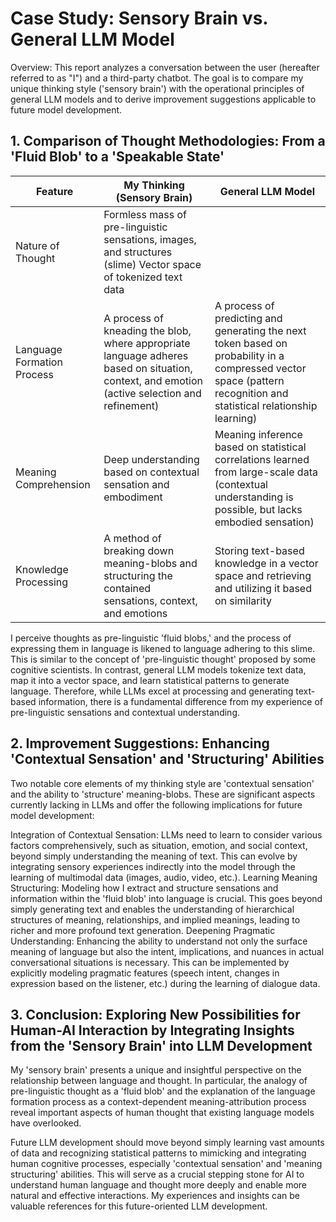 # Case Study: Sensory Brain vs. General LLM Model
Overview: This report analyzes a conversation between the user (hereafter referred to as "I") and a third-party chatbot. The goal is to compare my unique thinking style ('sensory brain') with the operational principles of general LLM models and to derive improvement suggestions applicable to future model development.

## 1. Comparison of Thought Methodologies: From a 'Fluid Blob' to a 'Speakable State'
   
Feature	| My Thinking (Sensory Brain)	| General LLM Model
|------|------|------|
Nature of Thought	| Formless mass of pre-linguistic sensations, images, and structures (slime)	Vector space of tokenized text data
Language Formation Process	| A process of kneading the blob, where appropriate language adheres based on situation, context, and emotion (active selection and refinement)	| A process of predicting and generating the next token based on probability in a compressed vector space (pattern recognition and statistical relationship learning)
Meaning Comprehension	| Deep understanding based on contextual sensation and embodiment	| Meaning inference based on statistical correlations learned from large-scale data (contextual understanding is possible, but lacks embodied sensation)
Knowledge Processing	| A method of breaking down meaning-blobs and structuring the contained sensations, context, and emotions	| Storing text-based knowledge in a vector space and retrieving and utilizing it based on similarity

I perceive thoughts as pre-linguistic 'fluid blobs,' and the process of expressing them in language is likened to language adhering to this slime. This is similar to the concept of 'pre-linguistic thought' proposed by some cognitive scientists. In contrast, general LLM models tokenize text data, map it into a vector space, and learn statistical patterns to generate language. Therefore, while LLMs excel at processing and generating text-based information, there is a fundamental difference from my experience of pre-linguistic sensations and contextual understanding.

## 2. Improvement Suggestions: Enhancing 'Contextual Sensation' and 'Structuring' Abilities
Two notable core elements of my thinking style are 'contextual sensation' and the ability to 'structure' meaning-blobs. These are significant aspects currently lacking in LLMs and offer the following implications for future model development:

Integration of Contextual Sensation: LLMs need to learn to consider various factors comprehensively, such as situation, emotion, and social context, beyond simply understanding the meaning of text. This can evolve by integrating sensory experiences indirectly into the model through the learning of multimodal data (images, audio, video, etc.).
Learning Meaning Structuring: Modeling how I extract and structure sensations and information within the 'fluid blob' into language is crucial. This goes beyond simply generating text and enables the understanding of hierarchical structures of meaning, relationships, and implied meanings, leading to richer and more profound text generation.
Deepening Pragmatic Understanding: Enhancing the ability to understand not only the surface meaning of language but also the intent, implications, and nuances in actual conversational situations is necessary. This can be implemented by explicitly modeling pragmatic features (speech intent, changes in expression based on the listener, etc.) during the learning of dialogue data.

## 3. Conclusion: Exploring New Possibilities for Human-AI Interaction by Integrating Insights from the 'Sensory Brain' into LLM Development
My 'sensory brain' presents a unique and insightful perspective on the relationship between language and thought. In particular, the analogy of pre-linguistic thought as a 'fluid blob' and the explanation of the language formation process as a context-dependent meaning-attribution process reveal important aspects of human thought that existing language models have overlooked.

Future LLM development should move beyond simply learning vast amounts of data and recognizing statistical patterns to mimicking and integrating human cognitive processes, especially 'contextual sensation' and 'meaning structuring' abilities. This will serve as a crucial stepping stone for AI to understand human language and thought more deeply and enable more natural and effective interactions. My experiences and insights can be valuable references for this future-oriented LLM development.
